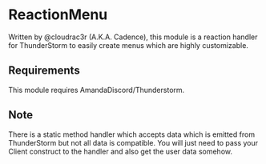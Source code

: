 # ReactionMenu
Written by @cloudrac3r (A.K.A. Cadence), this module is a reaction handler for ThunderStorm to easily create menus which are highly customizable.

## Requirements
This module requires AmandaDiscord/Thunderstorm.

## Note
There is a static method handler which accepts data which is emitted from ThunderStorm but not all data is compatible. You will just need to pass your Client construct to the handler and also get the user data somehow.

